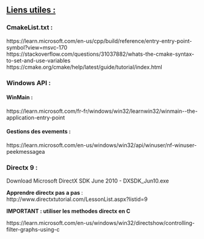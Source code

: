 <h2><u>Liens utiles : </u></h2>
<h3>CmakeList.txt :</h3>
https://learn.microsoft.com/en-us/cpp/build/reference/entry-entry-point-symbol?view=msvc-170
https://stackoverflow.com/questions/31037882/whats-the-cmake-syntax-to-set-and-use-variables
https://cmake.org/cmake/help/latest/guide/tutorial/index.html
<h3>Windows API : </h3>
<h4>WinMain : </h4>
https://learn.microsoft.com/fr-fr/windows/win32/learnwin32/winmain--the-application-entry-point
<h4>Gestions des evements : </h4>
https://learn.microsoft.com/en-us/windows/win32/api/winuser/nf-winuser-peekmessagea
<h3>Directx 9 : </h3>
Download Microsoft DirectX SDK June 2010 - DXSDK_Jun10.exe
<p><b>Apprendre directx pas a pas </b>: http://www.directxtutorial.com/LessonList.aspx?listid=9</p>
<p><b>IMPORTANT : utiliser les methodes directx en C</b></p>https://learn.microsoft.com/en-us/windows/win32/directshow/controlling-filter-graphs-using-c